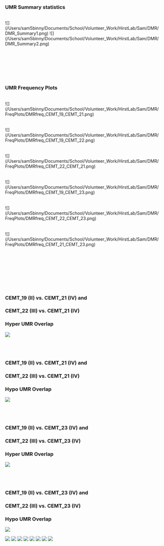 <br><br><br>

### UMR Summary statistics

<br>
![](/Users/sam5binny/Documents/School/Volunteer_Work/HirstLab/Sam/DMR/DMR_Summary1.png)
![](/Users/sam5binny/Documents/School/Volunteer_Work/HirstLab/Sam/DMR/DMR_Summary2.png)
<br><br><br><br><br><br><br>

### UMR Frequency Plots

<br>
![](/Users/sam5binny/Documents/School/Volunteer_Work/HirstLab/Sam/DMR/FreqPlots/DMRfreq_CEMT_19_CEMT_21.png)
<br><br><br>
![](/Users/sam5binny/Documents/School/Volunteer_Work/HirstLab/Sam/DMR/FreqPlots/DMRfreq_CEMT_19_CEMT_22.png)
<br><br><br>
![](/Users/sam5binny/Documents/School/Volunteer_Work/HirstLab/Sam/DMR/FreqPlots/DMRfreq_CEMT_22_CEMT_21.png)
<br><br><br>
![](/Users/sam5binny/Documents/School/Volunteer_Work/HirstLab/Sam/DMR/FreqPlots/DMRfreq_CEMT_19_CEMT_23.png)
<br><br><br>
![](/Users/sam5binny/Documents/School/Volunteer_Work/HirstLab/Sam/DMR/FreqPlots/DMRfreq_CEMT_22_CEMT_23.png)
<br><br><br>
![](/Users/sam5binny/Documents/School/Volunteer_Work/HirstLab/Sam/DMR/FreqPlots/DMRfreq_CEMT_21_CEMT_23.png)

<br><br><br><br><br><br><br>

### CEMT\_19 (II) vs. CEMT\_21 (IV) and

### CEMT\_22 (III) vs. CEMT\_21 (IV)

### Hyper UMR Overlap

![](/Users/sam5binny/Documents/School/Volunteer_Work/HirstLab/Sam/great/HyperVenn.png)
<br><br><br><br>

### CEMT\_19 (II) vs. CEMT\_21 (IV) and

### CEMT\_22 (III) vs. CEMT\_21 (IV)

### Hypo UMR Overlap

![](/Users/sam5binny/Documents/School/Volunteer_Work/HirstLab/Sam/great/HypoVenn.png)
<br><br><br><br>

### CEMT\_19 (II) vs. CEMT\_23 (IV) and

### CEMT\_22 (III) vs. CEMT\_23 (IV)

### Hyper UMR Overlap

![](/Users/sam5binny/Documents/School/Volunteer_Work/HirstLab/Sam/DMR/CEMT23_HyperVenn.png)
<br><br><br><br>

### CEMT\_19 (II) vs. CEMT\_23 (IV) and

### CEMT\_22 (III) vs. CEMT\_23 (IV)

### Hypo UMR Overlap

![](/Users/sam5binny/Documents/School/Volunteer_Work/HirstLab/Sam/DMR/CEMT23_HypoVenn.png)

![](/Users/sam5binny/Documents/School/Volunteer_Work/HirstLab/Sam/great/Hyper-Hypo_Split/CEMT19-CEMT21%20Hypo%20UMRs_enrich.png)
![](/Users/sam5binny/Documents/School/Volunteer_Work/HirstLab/Sam/great/Hyper-Hypo_Split/CEMT19-CEMT22%20Hyper%20UMRs_enrich.png)
![](/Users/sam5binny/Documents/School/Volunteer_Work/HirstLab/Sam/great/Hyper-Hypo_Split/CEMT22-CEMT21%20Hypo%20UMRs_enrich.png)
![](/Users/sam5binny/Documents/School/Volunteer_Work/HirstLab/Sam/great/Hyper-Hypo_Split/CEMT19-CEMT23%20Hyper%20UMRs_enrich.png)
![](/Users/sam5binny/Documents/School/Volunteer_Work/HirstLab/Sam/great/Hyper-Hypo_Split/CEMT19-CEMT23%20Hypo%20UMRs_enrich.png)
![](/Users/sam5binny/Documents/School/Volunteer_Work/HirstLab/Sam/great/Hyper-Hypo_Split/CEMT22-CEMT23%20Hypo%20UMRs_enrich.png)
![](/Users/sam5binny/Documents/School/Volunteer_Work/HirstLab/Sam/great/Hyper-Hypo_Split/CEMT21-CEMT23%20Hyper%20UMRs_enrich.png)
![](/Users/sam5binny/Documents/School/Volunteer_Work/HirstLab/Sam/great/Hyper-Hypo_Split/CEMT21-CEMT23%20Hypo%20UMRs_enrich.png)

